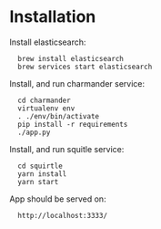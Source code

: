 # Installation

Install elasticsearch:

```
  brew install elasticsearch
  brew services start elasticsearch
```

Install, and run charmander service:

```
  cd charmander
  virtualenv env
  . ./env/bin/activate
  pip install -r requirements
  ./app.py
```

Install, and run squitle service:
  
```
  cd squirtle
  yarn install
  yarn start
```

App should be served on:
  
```
  http://localhost:3333/
```
